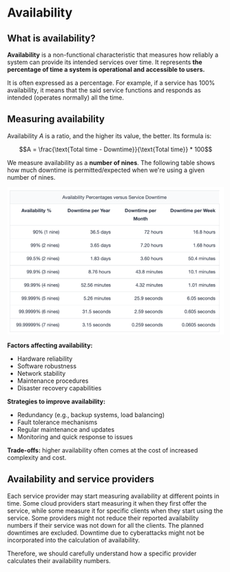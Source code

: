 # Availability

## What is availability?

**Availability** is a non-functional characteristic that measures how reliably a system can provide its intended services over time. It represents **the percentage of time a system is operational and accessible to users.**

It is often expressed as a percentage. For example, if a service has 100% availability, it means that the said service functions and responds as intended (operates normally) all the time.

## Measuring availability

Availability $A$ is a ratio, and the higher its value, the better. Its formula is:

$$A = \frac{\text{Total time - Downtime}}{\text{Total time}} * 100$$

We measure availability as a **number of nines**. The following table shows how much downtime is permitted/expected when we're using a given number of nines.

![](2024-09-30-19-36-16.png)

**Factors affecting availability:**

- Hardware reliability
- Software robustness
- Network stability
- Maintenance procedures
- Disaster recovery capabilities


**Strategies to improve availability:**

- Redundancy (e.g., backup systems, load balancing)
- Fault tolerance mechanisms
- Regular maintenance and updates
- Monitoring and quick response to issues

**Trade-offs:** higher availability often comes at the cost of increased complexity and cost.

## Availability and service providers

Each service provider may start measuring availability at different points in time. Some cloud providers start measuring it when they first offer the service, while some measure it for specific clients when they start using the service. Some providers might not reduce their reported availability numbers if their service was not down for all the clients. The planned downtimes are excluded. Downtime due to cyberattacks might not be incorporated into the calculation of availability. 

Therefore, we should carefully understand how a specific provider calculates their availability numbers.